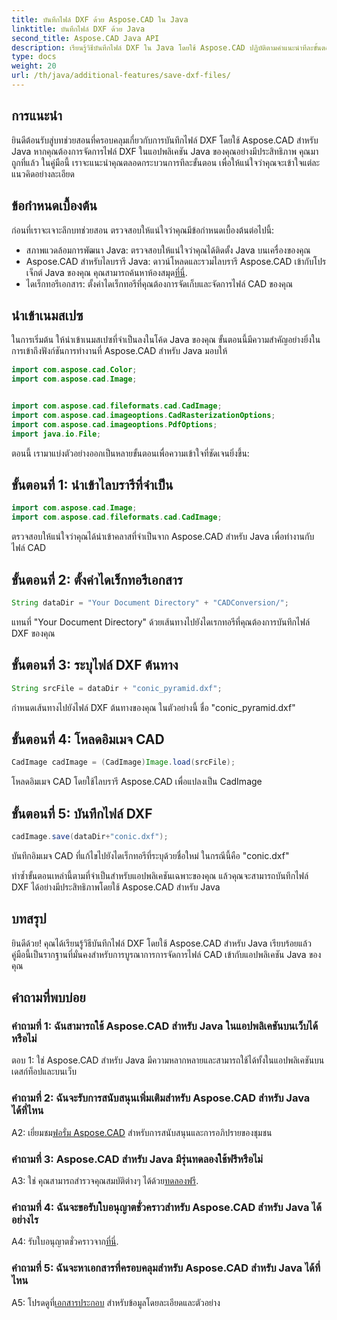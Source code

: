 ```yaml
---
title: บันทึกไฟล์ DXF ด้วย Aspose.CAD ใน Java
linktitle: บันทึกไฟล์ DXF ด้วย Java
second_title: Aspose.CAD Java API
description: เรียนรู้วิธีบันทึกไฟล์ DXF ใน Java โดยใช้ Aspose.CAD ปฏิบัติตามคำแนะนำทีละขั้นตอนของเราเพื่อการจัดการไฟล์ CAD ที่มีประสิทธิภาพ
type: docs
weight: 20
url: /th/java/additional-features/save-dxf-files/
---
```

## การแนะนำ

ยินดีต้อนรับสู่บทช่วยสอนที่ครอบคลุมเกี่ยวกับการบันทึกไฟล์ DXF โดยใช้ Aspose.CAD สำหรับ Java หากคุณต้องการจัดการไฟล์ DXF ในแอปพลิเคชัน Java ของคุณอย่างมีประสิทธิภาพ คุณมาถูกที่แล้ว ในคู่มือนี้ เราจะแนะนำคุณตลอดกระบวนการทีละขั้นตอน เพื่อให้แน่ใจว่าคุณจะเข้าใจแต่ละแนวคิดอย่างละเอียด

## ข้อกำหนดเบื้องต้น

ก่อนที่เราจะเจาะลึกบทช่วยสอน ตรวจสอบให้แน่ใจว่าคุณมีข้อกำหนดเบื้องต้นต่อไปนี้:

- สภาพแวดล้อมการพัฒนา Java: ตรวจสอบให้แน่ใจว่าคุณได้ติดตั้ง Java บนเครื่องของคุณ
-  Aspose.CAD สำหรับไลบรารี Java: ดาวน์โหลดและรวมไลบรารี Aspose.CAD เข้ากับโปรเจ็กต์ Java ของคุณ คุณสามารถค้นหาห้องสมุด[ที่นี่](https://releases.aspose.com/cad/java/).
- ไดเร็กทอรีเอกสาร: ตั้งค่าไดเร็กทอรีที่คุณต้องการจัดเก็บและจัดการไฟล์ CAD ของคุณ

## นำเข้าเนมสเปซ

ในการเริ่มต้น ให้นำเข้าเนมสเปซที่จำเป็นลงในโค้ด Java ของคุณ ขั้นตอนนี้มีความสำคัญอย่างยิ่งในการเข้าถึงฟังก์ชันการทำงานที่ Aspose.CAD สำหรับ Java มอบให้

```java
import com.aspose.cad.Color;
import com.aspose.cad.Image;


import com.aspose.cad.fileformats.cad.CadImage;
import com.aspose.cad.imageoptions.CadRasterizationOptions;
import com.aspose.cad.imageoptions.PdfOptions;
import java.io.File;
```

ตอนนี้ เรามาแบ่งตัวอย่างออกเป็นหลายขั้นตอนเพื่อความเข้าใจที่ชัดเจนยิ่งขึ้น:

## ขั้นตอนที่ 1: นำเข้าไลบรารีที่จำเป็น

```java
import com.aspose.cad.Image;
import com.aspose.cad.fileformats.cad.CadImage;
```

ตรวจสอบให้แน่ใจว่าคุณได้นำเข้าคลาสที่จำเป็นจาก Aspose.CAD สำหรับ Java เพื่อทำงานกับไฟล์ CAD

## ขั้นตอนที่ 2: ตั้งค่าไดเร็กทอรีเอกสาร

```java
String dataDir = "Your Document Directory" + "CADConversion/";
```

แทนที่ "Your Document Directory" ด้วยเส้นทางไปยังไดเรกทอรีที่คุณต้องการบันทึกไฟล์ DXF ของคุณ

## ขั้นตอนที่ 3: ระบุไฟล์ DXF ต้นทาง

```java
String srcFile = dataDir + "conic_pyramid.dxf";
```

กำหนดเส้นทางไปยังไฟล์ DXF ต้นทางของคุณ ในตัวอย่างนี้ ชื่อ "conic_pyramid.dxf"

## ขั้นตอนที่ 4: โหลดอิมเมจ CAD

```java
CadImage cadImage = (CadImage)Image.load(srcFile);
```

โหลดอิมเมจ CAD โดยใช้ไลบรารี Aspose.CAD เพื่อแปลงเป็น CadImage

## ขั้นตอนที่ 5: บันทึกไฟล์ DXF

```java
cadImage.save(dataDir+"conic.dxf");
```

บันทึกอิมเมจ CAD ที่แก้ไขไปยังไดเร็กทอรีที่ระบุด้วยชื่อใหม่ ในกรณีนี้คือ "conic.dxf"

ทำซ้ำขั้นตอนเหล่านี้ตามที่จำเป็นสำหรับแอปพลิเคชันเฉพาะของคุณ แล้วคุณจะสามารถบันทึกไฟล์ DXF ได้อย่างมีประสิทธิภาพโดยใช้ Aspose.CAD สำหรับ Java

## บทสรุป

ยินดีด้วย! คุณได้เรียนรู้วิธีบันทึกไฟล์ DXF โดยใช้ Aspose.CAD สำหรับ Java เรียบร้อยแล้ว คู่มือนี้เป็นรากฐานที่มั่นคงสำหรับการบูรณาการการจัดการไฟล์ CAD เข้ากับแอปพลิเคชัน Java ของคุณ

## คำถามที่พบบ่อย

### คำถามที่ 1: ฉันสามารถใช้ Aspose.CAD สำหรับ Java ในแอปพลิเคชันบนเว็บได้หรือไม่

ตอบ 1: ใช่ Aspose.CAD สำหรับ Java มีความหลากหลายและสามารถใช้ได้ทั้งในแอปพลิเคชันบนเดสก์ท็อปและบนเว็บ

### คำถามที่ 2: ฉันจะรับการสนับสนุนเพิ่มเติมสำหรับ Aspose.CAD สำหรับ Java ได้ที่ไหน

 A2: เยี่ยมชม[ฟอรั่ม Aspose.CAD](https://forum.aspose.com/c/cad/19) สำหรับการสนับสนุนและการอภิปรายของชุมชน

### คำถามที่ 3: Aspose.CAD สำหรับ Java มีรุ่นทดลองใช้ฟรีหรือไม่

 A3: ใช่ คุณสามารถสำรวจคุณสมบัติต่างๆ ได้ด้วย[ทดลองฟรี](https://releases.aspose.com/).

### คำถามที่ 4: ฉันจะขอรับใบอนุญาตชั่วคราวสำหรับ Aspose.CAD สำหรับ Java ได้อย่างไร

 A4: รับใบอนุญาตชั่วคราวจาก[ที่นี่](https://purchase.aspose.com/temporary-license/).

### คำถามที่ 5: ฉันจะหาเอกสารที่ครอบคลุมสำหรับ Aspose.CAD สำหรับ Java ได้ที่ไหน

 A5: โปรดดูที่[เอกสารประกอบ](https://reference.aspose.com/cad/java/) สำหรับข้อมูลโดยละเอียดและตัวอย่าง